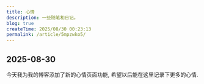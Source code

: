 ```yaml
---
title: 心情
description: 一些随笔和日记。
blog: true
createTime: 2025/08/30 00:23:13
permalink: /article/5mpzwko5/
---
```


<div class="mood-list">

## 2025-08-30

今天我为我的博客添加了新的心情页面功能, 希望以后能在这里记录下更多的心情.

</div>
